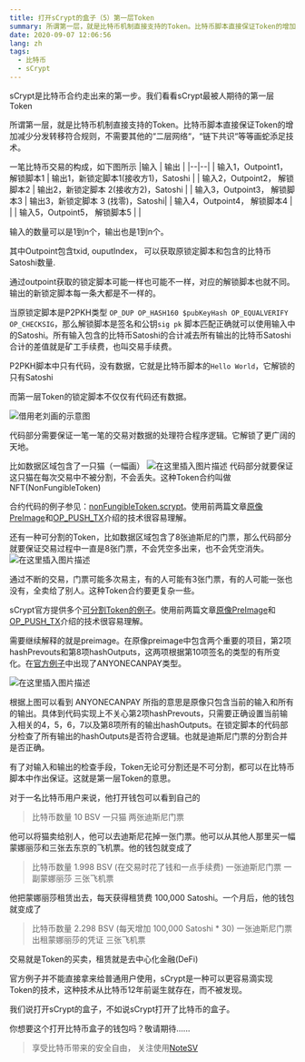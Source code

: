 ```yaml
---
title: 打开sCrypt的盒子（5）第一层Token
summary: 所谓第一层，就是比特币机制直接支持的Token。比特币脚本直接保证Token的增加减少分发转移符合规则，不需要其他的“二层网络“，“链下共识“等等画蛇添足技术。
date: 2020-09-07 12:06:56
lang: zh
tags: 
  - 比特币
  - sCrypt
---
```

sCrypt是比特币合约走出来的第一步。我们看看sCrypt最被人期待的第一层Token

所谓第一层，就是比特币机制直接支持的Token。比特币脚本直接保证Token的增加减少分发转移符合规则，不需要其他的“二层网络“，“链下共识“等等画蛇添足技术。

一笔比特币交易的构成，如下图所示
|输入  | 输出 |
|--|--|
| 输入1，Outpoint1， 解锁脚本1  | 输出1，新锁定脚本1(接收方1)，Satoshi  |
| 输入2，Outpoint2， 解锁脚本2 | 输出2，新锁定脚本 2(接收方2)，Satoshi |
| 输入3，Outpoint3， 解锁脚本3  | 输出3，新锁定脚本 3 (找零)，Satoshi|
| 输入4，Outpoint4， 解锁脚本4  |  |
| 输入5，Outpoint5， 解锁脚本5  |  |

输入的数量可以是1到n个，输出也是1到n个。

其中Outpoint包含txid, ouputIndex， 可以获取原锁定脚本和包含的比特币Satoshi数量.

通过outpoint获取的锁定脚本可能一样也可能不一样，对应的解锁脚本也就不同。输出的新锁定脚本每一条大都是不一样的。

当原锁定脚本是P2PKH类型
```OP_DUP OP_HASH160 $pubKeyHash OP_EQUALVERIFY OP_CHECKSIG```，那么解锁脚本是签名和公钥```sig pk```
脚本匹配正确就可以使用输入中的Satoshi。所有输入包含的比特币Satoshi的合计减去所有输出的比特币Satoshi合计的差值就是矿工手续费，也叫交易手续费。

P2PKH脚本中只有代码，没有数据，它就是比特币脚本的```Hello World```，它解锁的只有Satoshi

而第一层Token的锁定脚本不仅仅有代码还有数据。

![借用老刘画的示意图](./images/20200907110205222.png)

代码部分需要保证一笔一笔的交易对数据的处理符合程序逻辑。它解锁了更广阔的天地。

比如数据区域包含了一只猫（一幅画）
![在这里插入图片描述](./images/20200907110748916.jpg)
代码部分就要保证这只猫在每次交易中不被分割，不会丢失。这种Token合约叫做
NFT(NonFungibleToken)

合约代码的例子参见：[nonFungibleToken.scrypt](https://github.com/scrypt-sv/boilerplate/blob/master/contracts/nonFungibleToken.scrypt)。使用前两篇文章[原像PreImage](https://blog.csdn.net/weixin_47461167/article/details/108409290)和[OP_PUSH_TX](https://blog.csdn.net/weixin_47461167/article/details/108421502)介绍的技术很容易理解。

还有一种可分割的Token，比如数据区域包含了8张迪斯尼的门票，那么代码部分就要保证交易过程中一直是8张门票，不会凭空多出来，也不会凭空消失。
![在这里插入图片描述](./images/20200907112047797.jpg)

通过不断的交易，门票可能多次易主，有的人可能有3张门票，有的人可能一张也没有，全卖给了别人。这种Token合约要更复杂一些。

sCrypt官方提供多个[可分割Token的例子](https://github.com/scrypt-sv/boilerplate/tree/master/contracts)。使用前两篇文章[原像PreImage](https://blog.csdn.net/weixin_47461167/article/details/108409290)和[OP_PUSH_TX](https://blog.csdn.net/weixin_47461167/article/details/108421502)介绍的技术很容易理解。

需要继续解释的就是preimage。在原像preimage中包含两个重要的项目，第2项hashPrevouts和第8项hashOutputs，这两项根据第10项签名的类型的有所变化。在[官方例子](https://github.com/scrypt-sv/boilerplate/blob/master/contracts/advancedCounter.scrypt)中出现了ANYONECANPAY类型。

![在这里插入图片描述](./images/20200907112759341.png)

根据上图可以看到 ANYONECANPAY 所指的意思是原像只包含当前的输入和所有的输出。具体到代码实现上不关心第2项hashPrevouts，只需要正确设置当前输入相关的4，5，6，7以及第8项所有的输出hashOutputs。在锁定脚本的代码部分检查了所有输出的hashOutputs是否符合逻辑。也就是迪斯尼门票的分割合并是否正确。

有了对输入和输出的检查手段，Token无论可分割还是不可分割，都可以在比特币脚本中作出保证。这就是第一层Token的意思。

对于一名比特币用户来说，他打开钱包可以看到自己的

> 比特币数量  10 BSV
> 一只猫 
> 两张迪斯尼门票

他可以将猫卖给别人，他可以去迪斯尼花掉一张门票。他可以从其他人那里买一幅蒙娜丽莎和三张去东京的飞机票。他的钱包就变成了

> 比特币数量  1.998 BSV (在交易时花了钱和一点手续费)
> 一张迪斯尼门票
> 一副蒙娜丽莎
> 三张飞机票

他把蒙娜丽莎租赁出去，每天获得租赁费 100,000 Satoshi。一个月后，他的钱包就变成了

> 比特币数量  2.298 BSV (每天增加 100,000 Satoshi * 30)
> 一张迪斯尼门票
> 出租蒙娜丽莎的凭证
> 三张飞机票

交易就是Token的买卖，租赁就是去中心化金融(DeFi)

官方例子并不能直接拿来给普通用户使用，sCrypt是一种可以更容易滴实现Token的技术，这种技术从比特币12年前诞生就存在，而不被发现。

我们说打开sCrypt的盒子，不如说sCrypt打开了比特币的盒子。

你想要这个打开比特币盒子的钱包吗？敬请期待......


> 享受比特币带来的安全自由， 关注使用[NoteSV](https://note.sv)
